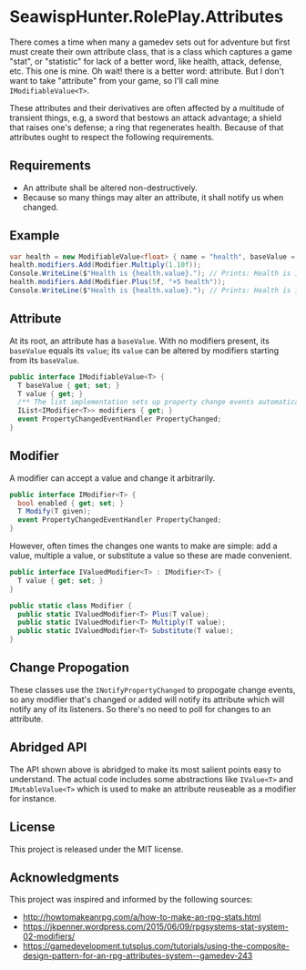 # SeawispHunter.RolePlay.Attributes

There comes a time when many a gamedev sets out for adventure but first must
create their own attribute class, that is a class which captures a game "stat",
or "statistic" for lack of a better word, like health, attack, defense, etc.
This one is mine. Oh wait! there is a better word: attribute. But I don't want
to take "attribute" from your game, so I'll call mine `IModifiableValue<T>`.

These attributes and their derivatives are often affected by a multitude of
transient things, e.g, a sword that bestows an attack advantage; a shield that
raises one's defense; a ring that regenerates health. Because of that attributes
ought to respect the following requirements.

## Requirements

* An attribute shall be altered non-destructively. 
* Because so many things may alter an attribute, it shall notify us when changed.

## Example

``` c#
var health = new ModifiableValue<float> { name = "health", baseValue = 100f };
health.modifiers.Add(Modifier.Multiply(1.10f));
Console.WriteLine($"Health is {health.value}."); // Prints: Health is 110.
health.modifiers.Add(Modifier.Plus(5f, "+5 health"));
Console.WriteLine($"Health is {health.value}."); // Prints: Health is 115.
```

## Attribute

At its root, an attribute has a `baseValue`. With no modifiers present, its
`baseValue` equals its `value`; its `value` can be altered by modifiers starting
from its `baseValue`.

``` c#
public interface IModifiableValue<T> {
  T baseValue { get; set; }
  T value { get; }
  /** The list implementation sets up property change events automatically. */
  IList<IModifier<T>> modifiers { get; }
  event PropertyChangedEventHandler PropertyChanged;
}
```

## Modifier

A modifier can accept a value and change it arbitrarily. 

``` c#
public interface IModifier<T> {
  bool enabled { get; set; }
  T Modify(T given);
  event PropertyChangedEventHandler PropertyChanged;
}
```

However, often times the changes one wants to make are simple: add a value,
multiple a value, or substitute a value so these are made convenient.

``` c#
public interface IValuedModifier<T> : IModifier<T> {
  T value { get; set; }
}

public static class Modifier {
  public static IValuedModifier<T> Plus(T value);
  public static IValuedModifier<T> Multiply(T value);
  public static IValuedModifier<T> Substitute(T value);
}
```

## Change Propogation

These classes use the `INotifyPropertyChanged` to propogate change events, so
any modifier that's changed or added will notify its attribute which will notify any
of its listeners. So there's no need to poll for changes to an attribute.

## Abridged API

The API shown above is abridged to make its most salient points easy to
understand. The actual code includes some abstractions like `IValue<T>` and
`IMutableValue<T>` which is used to make an attribute reuseable as a modifier
for instance.

## License

This project is released under the MIT license.

## Acknowledgments

This project was inspired and informed by the following sources:

- http://howtomakeanrpg.com/a/how-to-make-an-rpg-stats.html
- https://jkpenner.wordpress.com/2015/06/09/rpgsystems-stat-system-02-modifiers/
- https://gamedevelopment.tutsplus.com/tutorials/using-the-composite-design-pattern-for-an-rpg-attributes-system--gamedev-243
